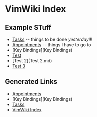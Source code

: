 # VimWiki Index

## Example STuff

* [Tasks](Tasks.html) -- things to be done _yesterday_!!!
* [Appointments](Appointments) -- things I have to go to
* [Key Bindings](Key Bindings)
* [Test](Test.md)
* [Test 2](Test 2.md)
* [Test 3](Test_3.md)



## Generated Links

- [Appointments](Appointments.html)
- [Key Bindings](Key Bindings)
- [Tasks](Tasks)
- [VimWiki Index](index)
